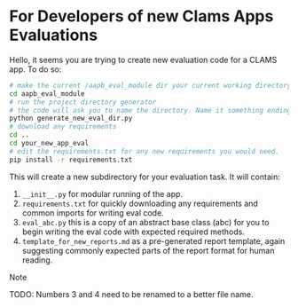 # For Developers of new Clams Apps Evaluations
Hello, it seems you are trying to create new evaluation code for a CLAMS app. 
To do so: 
```bash
# make the current /aapb_eval_module dir your current working directory. 
cd aapb_eval_module
# run the project directory generator
# the code will ask you to name the directory. Name it something ending with "_eval". e.g. "your_new_app_eval".
python generate_new_eval_dir.py
# download any requirements
cd .. 
cd your_new_app_eval
# edit the requirements.txt for any new requirements you would need.
pip install -r requirements.txt
```
This will create a new subdirectory for your evaluation task. It will contain: 
1. `__init__.py` for modular running of the app. 
2. `requirements.txt` for quickly downloading any requirements and common imports for writing eval code. 
3. `eval_abc.py` this is a copy of an abstract base class (abc) for you to begin writing the eval code with expected
required methods. 
4. `template_for_new_reports.md` as a pre-generated report template, again suggesting commonly expected parts of the 
report format for human reading. 

> [!Note]  
> TODO: Numbers 3 and 4 need to be renamed to a better file name.
